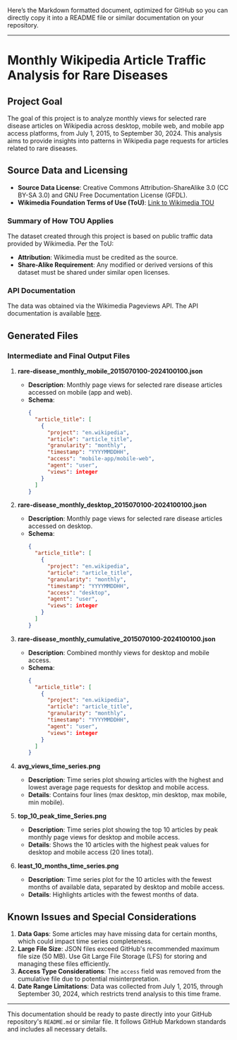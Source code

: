 Here’s the Markdown formatted document, optimized for GitHub so you can directly copy it into a README file or similar documentation on your repository.

---

# Monthly Wikipedia Article Traffic Analysis for Rare Diseases

## Project Goal
The goal of this project is to analyze monthly views for selected rare disease articles on Wikipedia across desktop, mobile web, and mobile app access platforms, from July 1, 2015, to September 30, 2024. This analysis aims to provide insights into patterns in Wikipedia page requests for articles related to rare diseases.

## Source Data and Licensing

- **Source Data License**: Creative Commons Attribution-ShareAlike 3.0 (CC BY-SA 3.0) and GNU Free Documentation License (GFDL).
- **Wikimedia Foundation Terms of Use (ToU)**: [Link to Wikimedia TOU](https://foundation.wikimedia.org/wiki/Terms_of_Use)

### Summary of How TOU Applies
The dataset created through this project is based on public traffic data provided by Wikimedia. Per the ToU:
- **Attribution**: Wikimedia must be credited as the source.
- **Share-Alike Requirement**: Any modified or derived versions of this dataset must be shared under similar open licenses.

### API Documentation
The data was obtained via the Wikimedia Pageviews API. The API documentation is available [here](https://wikitech.wikimedia.org/wiki/Analytics/AQS/Pageviews).

## Generated Files

### Intermediate and Final Output Files
1. **rare-disease_monthly_mobile_2015070100-2024100100.json**  
   - **Description**: Monthly page views for selected rare disease articles accessed on mobile (app and web).
   - **Schema**:
     ```json
     {
       "article_title": [
         {
           "project": "en.wikipedia",
           "article": "article_title",
           "granularity": "monthly",
           "timestamp": "YYYYMMDDHH",
           "access": "mobile-app/mobile-web",
           "agent": "user",
           "views": integer
         }
       ]
     }
     ```

2. **rare-disease_monthly_desktop_2015070100-2024100100.json**  
   - **Description**: Monthly page views for selected rare disease articles accessed on desktop.
   - **Schema**:
     ```json
     {
       "article_title": [
         {
           "project": "en.wikipedia",
           "article": "article_title",
           "granularity": "monthly",
           "timestamp": "YYYYMMDDHH",
           "access": "desktop",
           "agent": "user",
           "views": integer
         }
       ]
     }
     ```

3. **rare-disease_monthly_cumulative_2015070100-2024100100.json**  
   - **Description**: Combined monthly views for desktop and mobile access.
   - **Schema**:
     ```json
     {
       "article_title": [
         {
           "project": "en.wikipedia",
           "article": "article_title",
           "granularity": "monthly",
           "timestamp": "YYYYMMDDHH",
           "agent": "user",
           "views": integer
         }
       ]
     }
     ```

4. **avg_views_time_series.png**  
   - **Description**: Time series plot showing articles with the highest and lowest average page requests for desktop and mobile access.
   - **Details**: Contains four lines (max desktop, min desktop, max mobile, min mobile).

5. **top_10_peak_time_Series.png**  
   - **Description**: Time series plot showing the top 10 articles by peak monthly page views for desktop and mobile access.
   - **Details**: Shows the 10 articles with the highest peak values for desktop and mobile access (20 lines total).

6. **least_10_months_time_series.png**  
   - **Description**: Time series plot for the 10 articles with the fewest months of available data, separated by desktop and mobile access.
   - **Details**: Highlights articles with the fewest months of data.

## Known Issues and Special Considerations

1. **Data Gaps**: Some articles may have missing data for certain months, which could impact time series completeness.
2. **Large File Size**: JSON files exceed GitHub's recommended maximum file size (50 MB). Use Git Large File Storage (LFS) for storing and managing these files efficiently.
3. **Access Type Considerations**: The `access` field was removed from the cumulative file due to potential misinterpretation.
4. **Date Range Limitations**: Data was collected from July 1, 2015, through September 30, 2024, which restricts trend analysis to this time frame.

---

This documentation should be ready to paste directly into your GitHub repository's `README.md` or similar file. It follows GitHub Markdown standards and includes all necessary details.
